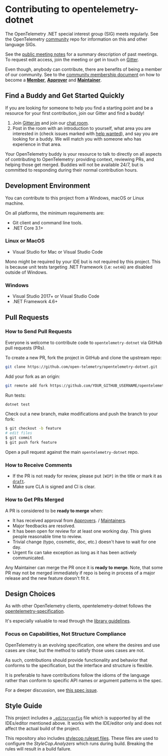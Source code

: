 # Contributing to opentelemetry-dotnet

The OpenTelemetry .NET special interest group (SIG) meets regularly. See the
OpenTelemetry [community](https://github.com/open-telemetry/community#net-sdk)
repo for information on this and other language SIGs.

See the [public meeting
notes](https://docs.google.com/document/d/1yjjD6aBcLxlRazYrawukDgrhZMObwHARJbB9glWdHj8/edit?usp=sharing)
for a summary description of past meetings. To request edit access, join the
meeting or get in touch on
[Gitter](https://gitter.im/open-telemetry/opentelemetry-dotnet).

Even though, anybody can contribute, there are benefits of being a member of
our community. See to the [community membership
document](https://github.com/open-telemetry/community/blob/master/community-membership.md)
on how to become a
[**Member**](https://github.com/open-telemetry/community/blob/master/community-membership.md#member),
[**Approver**](https://github.com/open-telemetry/community/blob/master/community-membership.md#approver)
and
[**Maintainer**](https://github.com/open-telemetry/community/blob/master/community-membership.md#maintainer).

## Find a Buddy and Get Started Quickly

If you are looking for someone to help you find a starting point and be a
resource for your first contribution, join our Gitter and find a buddy!

1. Join [Gitter.im](https://gitter.im) and join our [chat
   room](https://gitter.im/open-telemetry/opentelemetry-dotnet).
2. Post in the room with an introduction to yourself, what area you are
   interested in (check issues marked with [help
   wanted](https://github.com/open-telemetry/opentelemetry-dotnet/labels/help%20wanted)),
   and say you are looking for a buddy. We will match you with someone who has
   experience in that area.

Your OpenTelemetry buddy is your resource to talk to directly on all aspects of
contributing to OpenTelemetry: providing context, reviewing PRs, and helping
those get merged. Buddies will not be available 24/7, but is committed to
responding during their normal contribution hours.

## Development Environment

You can contribute to this project from a Windows, macOS or Linux machine.

On all platforms, the minimum requirements are:

* Git client and command line tools.
* .NET Core 3.1+

### Linux or MacOS

* Visual Studio for Mac or Visual Studio Code

Mono might be required by your IDE but is not required by this project. This is
because unit tests targeting .NET Framework (i.e: `net46`) are disabled outside
of Windows.

### Windows

* Visual Studio 2017+ or Visual Studio Code
* .NET Framework 4.6+

## Pull Requests

### How to Send Pull Requests

Everyone is welcome to contribute code to `opentelemetry-dotnet` via GitHub
pull requests (PRs).

To create a new PR, fork the project in GitHub and clone the upstream repo:

```sh
git clone https://github.com/open-telemetry/opentelemetry-dotnet.git
```

Add your fork as an origin:

```sh
git remote add fork https://github.com/YOUR_GITHUB_USERNAME/opentelemetry-dotnet.git
```

Run tests:

```sh
dotnet test
```

Check out a new branch, make modifications and push the branch to your fork:

```sh
$ git checkout -b feature
# edit files
$ git commit
$ git push fork feature
```

Open a pull request against the main `opentelemetry-dotnet` repo.

### How to Receive Comments

* If the PR is not ready for review, please put `[WIP]` in the title or mark it
  as
  [`draft`](https://github.blog/2019-02-14-introducing-draft-pull-requests/).
* Make sure CLA is signed and CI is clear.

### How to Get PRs Merged

A PR is considered to be **ready to merge** when:

* It has received approval from
  [Approvers](https://github.com/open-telemetry/community/blob/master/community-membership.md#approver).
  /
  [Maintainers](https://github.com/open-telemetry/community/blob/master/community-membership.md#maintainer).
* Major feedbacks are resolved.
* It has been open for review for at least one working day. This gives people
  reasonable time to review.
* Trivial change (typo, cosmetic, doc, etc.) doesn't have to wait for one day.
* Urgent fix can take exception as long as it has been actively communicated.

Any Maintainer can merge the PR once it is **ready to merge**. Note, that some
PR may not be merged immediately if repo is being in process of a major release
and the new feature doesn't fit it.

## Design Choices

As with other OpenTelemetry clients, opentelemetry-dotnet follows the
[opentelemetry-specification](https://github.com/open-telemetry/opentelemetry-specification).

It's especially valuable to read through the [library
guidelines](https://github.com/open-telemetry/opentelemetry-specification/blob/master/specification/library-guidelines.md).

### Focus on Capabilities, Not Structure Compliance

OpenTelemetry is an evolving specification, one where the desires and use cases
are clear, but the method to satisfy those uses cases are not.

As such, contributions should provide functionality and behavior that conforms
to the specification, but the interface and structure is flexible.

It is preferable to have contributions follow the idioms of the language rather
than conform to specific API names or argument patterns in the spec.

For a deeper discussion, see [this spec
issue](https://github.com/open-telemetry/opentelemetry-specification/issues/165).

## Style Guide

This project includes a
[`.editorconfig`](https://github.com/open-telemetry/opentelemetry-dotnet/blob/master/.editorconfig)
file which is supported by all the IDEs/editor mentioned above. It works with
the IDE/editor only and does not affect the actual build of the project.

This repository also includes [stylecop ruleset
files](https://github.com/open-telemetry/opentelemetry-dotnet/tree/master/build).
These files are used to configure the _StyleCop.Analyzers_ which runs during
build. Breaking the rules will result in a build failure.
